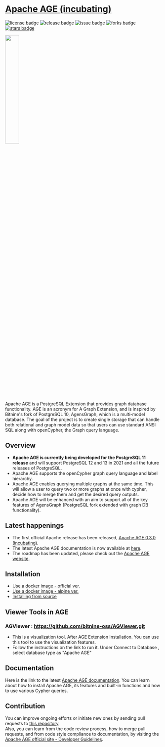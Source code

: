 # [Apache AGE (incubating)](https://age.apache.org/#)

[![license badge](https://img.shields.io/badge/apache-license--v2.0-brightgreen)](https://github.com/apache/incubator-age/releases)
[![release badge](https://img.shields.io/badge/release-v0.3.0-brightgreen)](https://github.com/apache/incubator-age/releases)
[![issue badge](https://img.shields.io/github/issues/apache/incubator-age)](https://github.com/apache/incubator-age/issues)
[![forks badge](https://img.shields.io/github/forks/apache/incubator-age)](https://github.com/apache/incubator-age/network/members)
[![stars badge](https://img.shields.io/github/stars/apache/incubator-age)](https://github.com/apache/incubator-age/stargazers)

<img src="https://age.apache.org/docs/_static/age_BI.png" width="30%" height="30%">

Apache AGE is a PostgreSQL Extension that provides graph database functionality. AGE is an acronym for A Graph Extension, and is inspired by Bitnine's fork of PostgreSQL 10, AgensGraph, which is a multi-model database. The goal of the project is to create single storage that can handle both relational and graph model data so that users can use standard ANSI SQL along with openCypher, the Graph query language.

## Overview

- **Apache AGE is currently being developed for the PostgreSQL 11 release** and will support PostgreSQL 12 and 13 in 2021 and all the future releases of PostgreSQL.
- Apache AGE supports the openCypher graph query language and label hierarchy.
- Apache AGE enables querying multiple graphs at the same time. This will allow a user to query two or more graphs at once with cypher, decide how to merge them and get the desired query outputs.
- Apache AGE will be enhanced with an aim to support all of the key features of AgensGraph (PostgreSQL fork extended with graph DB functionality).

## Latest happenings 

- The first official Apache release has been released, [Apache AGE 0.3.0 (incubating)](https://github.com/apache/incubator-age/releases/tag/v0.3.0.rc0-incubating).
- The latest Apache AGE documentation is now available at [here](http://age.incubator.apache.org/docs/Apache_AGE_Guide.pdf).
- The roadmap has been updated, please check out the [Apache AGE website](http://age.apache.org/).

## Installation

- [Use a docker image - official ver.](https://hub.docker.com/r/sorrell/agensgraph-extension)
- [Use a docker image - alpine ver.](https://hub.docker.com/r/sorrell/agensgraph-extension-alpine)
- [Installing from source](https://age.apache.org/#)

## Viewer Tools in AGE

### AGViewer : https://github.com/bitnine-oss/AGViewer.git

- This is a visualization tool.
After AGE Extension Installation.
You can use this tool to use the visualization features.
- Follow the instructions on the link to run it.
Under Connect to Database , select database type as "Apache AGE"

## Documentation

Here is the link to the latest [Apache AGE documentation](http://age.incubator.apache.org/docs/Apache_AGE_Guide.pdf).
You can learn about how to install Apache AGE, its features and built-in functions and how to use various Cypher queries.  

## Contribution

You can improve ongoing efforts or initiate new ones by sending pull requests to [this repository](https://github.com/apache/incubator-age).  
Also, you can learn from the code review process, how to merge pull requests, and from code style compliance to documentation, by visiting the [Apache AGE official site - Developer Guidelines](https://age.apache.org/#codereview).

